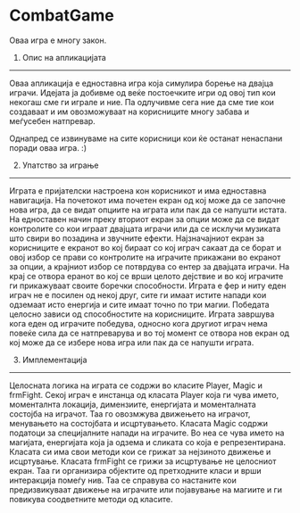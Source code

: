 CombatGame
==========

Оваа игра е многу закон.


1. Опис на апликацијата
-----------------------

Оваа апликација е едноставна игра која симулира борење на двајца играчи. Идејата ја добивме од веќе постоечките игри од овој тип кои некогаш сме ги играле и ние. Па одлучивме сега ние да сме тие кои создаваат и им овозможуваат на корисниците многу забава и меѓусебен натпревар. 

Однапред се извинуваме на сите корисници кои ќе останат ненаспани поради оваа игра. :)

2. Упатство за играње
----------------------

Играта е пријателски настроена кон корисникот и има едноставна навигација. На почетокот има почетен екран од кој може да се започне нова игра, да се видат опциите на играта или пак да се напушти истата. На едноставен начин преку вториот екран за опции може да се видат контролите со кои играат двајцата играчи или да се исклучи музиката што свири во позадина и звучните ефекти. Најзначајниот екран за корисниците е екранот во кој бираат со кој играч сакаат да се борат и овој избор се прави со контролите на играчите прикажани во екранот за опции, а крајниот избор се потврдува со ентер за двајцата играчи. На крај се отвора еранот во кој се врши целото дејствие и во кој играчите ги прикажуваат своите боречки способности. Играта е фер и ниту еден играч не е посилен од некој друг, сите ги имаат истите напади кои одземаат исто енергија и сите имаат точно по три магии. Победата целосно зависи од способностите на корисниците. Играта завршува кога еден од играчите победува, односно кога другиот играч нема повеќе сила да се натпреварува и во тој момент се отвора нов екран од кој може да се избере нова игра или пак да се напушти играта. 

3. Имплементација
-----------------

Целосната логика на играта се содржи во класите Player, Magic и frmFight. Секој играч е инстанца од класата Player која ги чува името, моменталнта локација, димензиите, енергијата и моменталната состојба на играчот. Таа го овозмжува движењето на играчот, менувањето на состојбата и исцртувањето. Класата Magic содржи податоци за специјалните напади на играчите. Во неа се чува името на магијата, енергијата која ја одзема и сликата со која е репрезентирана. Класата си има свои методи кои се грижат за нејзиното движење и исцртување. Класата frmFight се грижи за исцртување не целосниот екран. Таа ги организира објектите од претходните класи и врши интеракција помеѓу нив. Таа се справува со настаните кои предизвикуваат движење на играчите или појавување на магиите и ги повикува соодветните методи од класите. 
